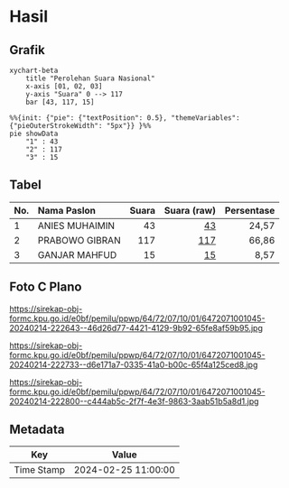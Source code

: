 # Hasil

## Grafik

```mermaid
xychart-beta
    title "Perolehan Suara Nasional"
    x-axis [01, 02, 03]
    y-axis "Suara" 0 --> 117
    bar [43, 117, 15]
```

```mermaid
%%{init: {"pie": {"textPosition": 0.5}, "themeVariables": {"pieOuterStrokeWidth": "5px"}} }%%
pie showData
    "1" : 43
    "2" : 117
    "3" : 15
```

## Tabel

| No. | Nama Paslon    | Suara | Suara (raw) | Persentase |
|:--- |:-------------- | -----:| -----------:| ----------:|
| 1   | ANIES MUHAIMIN | 43    | [43][p-1]   | 24,57      |
| 2   | PRABOWO GIBRAN | 117   | [117][p-2]  | 66,86      |
| 3   | GANJAR MAHFUD  | 15    | [15][p-3]   | 8,57       |


[p-1]: https://github.com/gigit-pemilu/pemilu-2024/blob/main/pilpres/hitung-suara/sub/64-kalimantan-timur/sub/72-kota-samarinda/sub/07-sambutan/sub/1001-sungai-kapih/sub/045-tps/sub/paslon-1.txt
[p-2]: https://github.com/gigit-pemilu/pemilu-2024/blob/main/pilpres/hitung-suara/sub/64-kalimantan-timur/sub/72-kota-samarinda/sub/07-sambutan/sub/1001-sungai-kapih/sub/045-tps/sub/paslon-2.txt
[p-3]: https://github.com/gigit-pemilu/pemilu-2024/blob/main/pilpres/hitung-suara/sub/64-kalimantan-timur/sub/72-kota-samarinda/sub/07-sambutan/sub/1001-sungai-kapih/sub/045-tps/sub/paslon-3.txt

## Foto C Plano

https://sirekap-obj-formc.kpu.go.id/e0bf/pemilu/ppwp/64/72/07/10/01/6472071001045-20240214-222643--46d26d77-4421-4129-9b92-65fe8af59b95.jpg

https://sirekap-obj-formc.kpu.go.id/e0bf/pemilu/ppwp/64/72/07/10/01/6472071001045-20240214-222733--d6e171a7-0335-41a0-b00c-65f4a125ced8.jpg

https://sirekap-obj-formc.kpu.go.id/e0bf/pemilu/ppwp/64/72/07/10/01/6472071001045-20240214-222800--c444ab5c-2f7f-4e3f-9863-3aab51b5a8d1.jpg


## Metadata

| Key        | Value               |
| ---------- | ------------------- |
| Time Stamp | 2024-02-25 11:00:00 |



